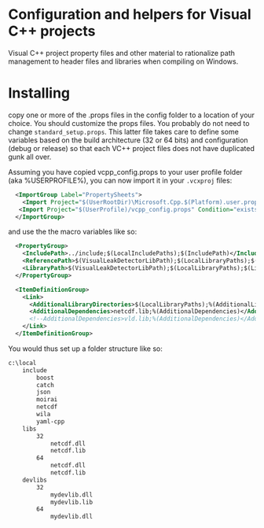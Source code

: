 Configuration and helpers for Visual C++ projects
=================================================

Visual C++ project property files and other material to rationalize path management to header files and libraries when compiling on Windows.

# Installing

copy one or more of the .props files in the config folder to a location of your choice. You should customize the props files. You probably do not need to change `standard_setup.props`. This latter file takes care to define some variables based on the build architecture (32 or 64 bits) and configuration (debug or release) so that each VC++ project files does not have duplicated gunk all over. 

Assuming you have copied vcpp_config.props to your user profile folder (aka %USERPROFILE%), you can now import it in your `.vcxproj` files:

```xml
  <ImportGroup Label="PropertySheets">
    <Import Project="$(UserRootDir)\Microsoft.Cpp.$(Platform).user.props" Condition="exists('$(UserRootDir)\Microsoft.Cpp.$(Platform).user.props')" Label="LocalAppDataPlatform" />
   <Import Project="$(UserProfile)/vcpp_config.props" Condition="exists('$(UserProfile)/vcpp_config.props')" />
  </ImportGroup>
```

and use the the macro variables like so:

```xml
  <PropertyGroup>
    <IncludePath>../include;$(LocalIncludePaths);$(IncludePath)</IncludePath>
    <ReferencePath>$(VisualLeakDetectorLibPath);$(LocalLibraryPaths);$(ReferencePath)</ReferencePath>
    <LibraryPath>$(VisualLeakDetectorLibPath);$(LocalLibraryPaths);$(LibraryPath)</LibraryPath>
  </PropertyGroup>
```

```xml
  <ItemDefinitionGroup>
    <Link>
      <AdditionalLibraryDirectories>$(LocalLibraryPaths);%(AdditionalLibraryDirectories)</AdditionalLibraryDirectories>
      <AdditionalDependencies>netcdf.lib;%(AdditionalDependencies)</AdditionalDependencies>
      <!--AdditionalDependencies>vld.lib;%(AdditionalDependencies)</AdditionalDependencies-->
    </Link>
  </ItemDefinitionGroup>
```

You would thus set up a folder structure like so:

```txt
c:\local
    include
        boost
        catch
        json
        moirai
        netcdf
        wila
        yaml-cpp
    libs
        32
            netcdf.dll
            netcdf.lib
        64
            netcdf.dll
            netcdf.lib
    devlibs
        32
            mydevlib.dll
            mydevlib.lib
        64
            mydevlib.dll
```